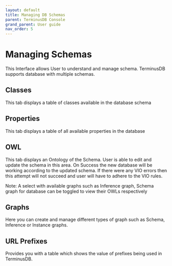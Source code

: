 ```yaml
---
layout: default
title: Managing DB Schemas
parent: TerminusDB Console
grand_parent: User guide
nav_order: 5
---
```


# Managing Schemas

This Interface allows User to understand and manage schema. TerminusDB supports database with multiple schemas.

## Classes

This tab displays a table of classes available in the database schema

## Properties
This tab displays a table of all available properties in the database

## OWL

This tab displays an Ontology of the Schema. User is able to edit and update the schema in this area. On Success the new database will be working according to the updated schema. If there were any VIO errors then this attempt will not succeed and user will have to adhere to the VIO rules.

Note: A select with available graphs such as Inference graph, Schema graph for database can be toggled to view their OWLs respectively

## Graphs

Here you can create and manage different types of graph such as Schema, Inference or Instance graphs.

## URL Prefixes
Provides you with a table which shows the value of prefixes being used in TerminusDB.
